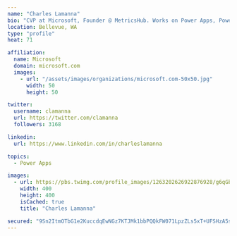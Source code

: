 ```yaml
---
name: "Charles Lamanna"
bio: "CVP at Microsoft, Founder @ MetricsHub. Works on Power Apps, Power Automate, Power Virtual Agent, Common Data Service and Dynamics 365."
location: Bellevue, WA
type: "profile"
heat: 71

affiliation:
  name: Microsoft
  domain: microsoft.com
  images:
    - url: "/assets/images/organizations/microsoft.com-50x50.jpg"
      width: 50
      height: 50

twitter:
  username: clamanna
  url: https://twitter.com/clamanna
  followers: 3168

linkedin:
  url: https://www.linkedin.com/in/charleslamanna

topics:
  - Power Apps

images:
  - url: https://pbs.twimg.com/profile_images/1263202626922876928/g6qGbHZ-_400x400.jpg
    width: 400
    height: 400
    isCached: true
    title: "Charles Lamanna"

secured: "9Sn2ItmOTbG1e2KuccdqEwNGz7KTJMk1bbPQQkFW071LpzZLs5xT+UFSHzA5sXvx9y4ln0qUAz/Rdi6AGLbdPqpPEKM+wkmDxEfpGltr2AcZ3Bt8dxQMxZG8R7Fp5fgBXQ8JBTwAp7K87FweJfTGEAWXuT4+RIUnw5ylr/MNLGdQwEWZF40q/lz/l+lrArrWq04so5Av/G0a/7dv2xLU0U3i21jyW9anloOGpWNo2fHYD7+TJjaIrtUWmNpjFe+TpTkqbylRrg/pVNM3XCWUf/NPVegA9BSZ94+Xymqo/5Biq10/qtGmmHO6AQMvwjwGgKc0Y0dggd6JbdBhP9QxhIqzfkMTTvkCsNtuH9jiCmk1/pz9oHpeOYb7l2BClzYxCjO1/pzc2yB8wY6LjuK4pjp4pQClM1X7kXO4Mhuawuc=;9YI0XKX1XjarwW5klcVL/w=="
---
```


